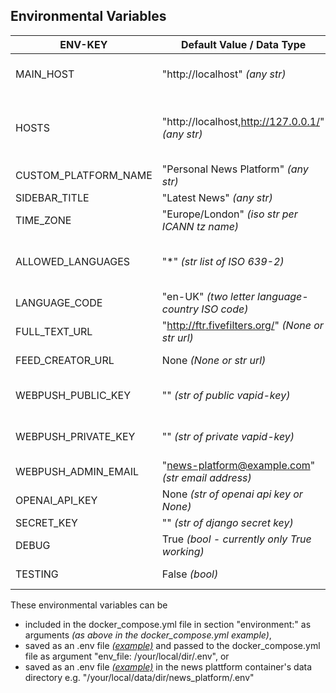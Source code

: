 ## Environmental Variables
| ENV-KEY              | Default Value / Data Type                         | Description                                                                                                                                                                                                                                                                                                                       |
|----------------------|---------------------------------------------------|-----------------------------------------------------------------------------------------------------------------------------------------------------------------------------------------------------------------------------------------------------------------------------------------------------------------------------------|
| MAIN_HOST            | "http://localhost" *(any str)*                    | Public/local-network facing main URL. Used for links e.g. for webpush push notifications e.g. "https://news.yourwebsite.com" or "http://19.168.172.100"                                                                                                                                                                           |
| HOSTS                | "http://localhost,http://127.0.0.1/" *(any str)*  | List of urls to access news platfrom from. Required to avoid CSRF errors from CSRF attack protection e.g. "http://localhost,http://127.0.0.1,http://0.0.0.0,http://docker-container-name,http://news.yourwebsite.com,https://news.yourwebsite.com"                                                                                |
| CUSTOM_PLATFORM_NAME | "Personal News Platform" *(any str)*              | Name of news plattform e.g. "John doe's Personal News Platform"                                                                                                                                                                                                                                                                   |
| SIDEBAR_TITLE        | "Latest News" *(any str)*                         | Name of sidebar news section e.g. "News Ticker"                                                                                                                                                                                                                                                                                   |
| TIME_ZONE            | "Europe/London" *(iso str per ICANN tz name)*     | Server time-zone as per official ICANN tz name e.g "Europe/Berlin"                                                                                                                                                                                                                                                                |
| ALLOWED_LANGUAGES    | "*" *(str list of ISO 639-2)*                     | List of languages in which articles are allowed e.g. "en,de". This is to exclude languages the user does not understand that might be from topic feeds e.g. all articles tagged with "Tech" which might be in English, German, Chines, Spanish etc.                                                                               |
| LANGUAGE_CODE        | "en-UK" *(two letter language-country ISO code)*  | ISO code of News Plattform's language and loclaization for internet browser e.g. "en-US" or "de-DE"                                                                                                                                                                                                                               |
| FULL_TEXT_URL        | "http://ftr.fivefilters.org/" *(None or str url)* | A local instance of [fivefilters full-text-rss](https://www.fivefilters.org/pricing/) is required for full-text fetching currently - working on own full-text fetcher.                                                                                                                                                            |
| FEED_CREATOR_URL     | None *(None or str url)*                          | Local instance of [fivefilters feed-creator](https://www.fivefilters.org/pricing/) if webpages don't have a rss feed to create an rss feed - working on own feed-creator.                                                                                                                                                         |
| WEBPUSH_PUBLIC_KEY   | "<hard-coded-key>" *(str of public vapid-key)*    | Get your own public & private keys for webpush push-notifications e.g. from [web-push-codelab.glitch.me](https://web-push-codelab.glitch.me) or follow these instructions [Google Dev Documentation](https://developers.google.com/web/fundamentals/push-notifications/subscribing-a-user#how_to_create_application_server_keys). |
| WEBPUSH_PRIVATE_KEY  | "<hard-coded-key>" *(str of private vapid-key)*   | Get your own public & private keys for webpush push-notifications e.g. from [web-push-codelab.glitch.me](https://web-push-codelab.glitch.me) or follow these instructions [Google Dev Documentation](https://developers.google.com/web/fundamentals/push-notifications/subscribing-a-user#how_to_create_application_server_keys). |
| WEBPUSH_ADMIN_EMAIL  | "news-platform@example.com" *(str email address)* | Email address to get notified in case something is wrong with the webpush push notification sending.                                                                                                                                                                                                                              |
| OPENAI_API_KEY       | None *(str of openai api key or None)*            | Open AI API key for artcile summaries.                                                                                                                                                                                                                                                                                            |
| SECRET_KEY           | "<hard-coded-key>" *(str of django secret key)*   | Django's production secret key.                                                                                                                                                                                                                                                                                                   |
| DEBUG                | True *(bool - currently only True working)*       | To run the news platform in production / dev modus. Currently the production modus does not work.                                                                                                                                                                                                                                 |
| TESTING              | False *(bool)*                                    | To run the news platfrom in real-life testing modus - i.e. fetiching only 10% of news sources to avoid waiting.                                                                                                                                                                                                                   |

These environmental variables can be
+ included in the docker_compose.yml file in section "environment:" as arguments *(as above in the docker_compose.yml example)*,
+ saved as an .env file [*(example)*](/template.env) and passed to the docker_compose.yml file as argument "env_file: /your/local/dir/.env", or
+ saved as an .env file [*(example)*](/template.env) in the news plattform container's data directory e.g. "/your/local/data/dir/news_platform/.env"
